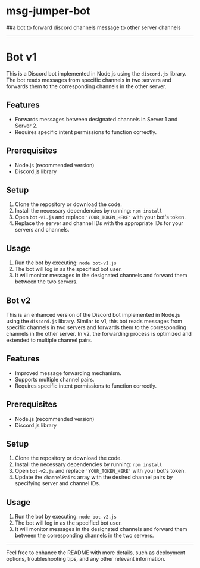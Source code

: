 # msg-jumper-bot
 ##a bot to forward discord channels message to other server channels



---

# Bot v1

This is a Discord bot implemented in Node.js using the `discord.js` library. The bot reads messages from specific channels in two servers and forwards them to the corresponding channels in the other server.

## Features

- Forwards messages between designated channels in Server 1 and Server 2.
- Requires specific intent permissions to function correctly.

## Prerequisites

- Node.js (recommended version)
- Discord.js library

## Setup

1. Clone the repository or download the code.
2. Install the necessary dependencies by running: `npm install`
3. Open `bot-v1.js` and replace `'YOUR_TOKEN_HERE'` with your bot's token.
4. Replace the server and channel IDs with the appropriate IDs for your servers and channels.

## Usage

1. Run the bot by executing: `node bot-v1.js`
2. The bot will log in as the specified bot user.
3. It will monitor messages in the designated channels and forward them between the two servers.

## Bot v2

This is an enhanced version of the Discord bot implemented in Node.js using the `discord.js` library. Similar to v1, this bot reads messages from specific channels in two servers and forwards them to the corresponding channels in the other server. In v2, the forwarding process is optimized and extended to multiple channel pairs.

## Features

- Improved message forwarding mechanism.
- Supports multiple channel pairs.
- Requires specific intent permissions to function correctly.

## Prerequisites

- Node.js (recommended version)
- Discord.js library

## Setup

1. Clone the repository or download the code.
2. Install the necessary dependencies by running: `npm install`
3. Open `bot-v2.js` and replace `'YOUR_TOKEN_HERE'` with your bot's token.
4. Update the `channelPairs` array with the desired channel pairs by specifying server and channel IDs.

## Usage

1. Run the bot by executing: `node bot-v2.js`
2. The bot will log in as the specified bot user.
3. It will monitor messages in the designated channels and forward them between the corresponding channels in the two servers.

---

Feel free to enhance the README with more details, such as deployment options, troubleshooting tips, and any other relevant information.

